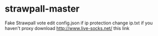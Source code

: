 # strawpall-master
Fake Strawpall vote
edit config.json
if ip protection change ip.txt if you haven't proxy download http://www.live-socks.net/ this link
